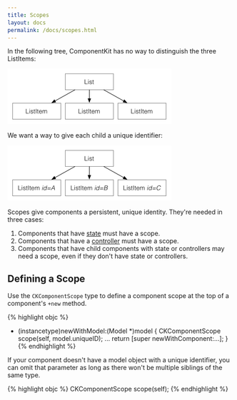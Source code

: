 ```yaml
---
title: Scopes
layout: docs
permalink: /docs/scopes.html
---
```


In the following tree, ComponentKit has no way to distinguish the three ListItems:

<img src="/static/images/tree.png" width="367" height="124" alt="Component Tree">

We want a way to give each child a unique identifier:

<img src="/static/images/tree-ids.png" width="367" height="124" alt="Component Tree with IDs">

Scopes give components a persistent, unique identity. They're needed in three cases:

1. Components that have [state](state.html) must have a scope.
2. Components that have a [controller](component-controllers.html) must have a scope.
3. Components that have child components with state or controllers may need a scope, even if they don't have state or controllers.

## Defining a Scope

Use the `CKComponentScope` type to define a component scope at the top of a component's `+new` method.

{% highlight objc %}
+ (instancetype)newWithModel:(Model *)model
{
  CKComponentScope scope(self, model.uniqueID);
  ...
  return [super newWithComponent:...];
}
{% endhighlight %}

If your component doesn't have a model object with a unique identifier, you can omit that parameter as long as there won't be multiple siblings of the same type.

{% highlight objc %}
CKComponentScope scope(self);
{% endhighlight %}
